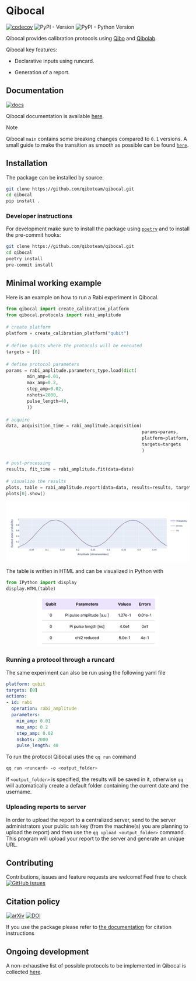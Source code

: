 # Qibocal
[![codecov](https://codecov.io/gh/qiboteam/qibocal/branch/main/graph/badge.svg?token=1EKZKVEVX0)](https://codecov.io/gh/qiboteam/qibocal)
![PyPI - Version](https://img.shields.io/pypi/v/qibocal)
![PyPI - Python Version](https://img.shields.io/pypi/pyversions/qibocal)

Qibocal provides calibration protocols using [Qibo](https://github.com/qiboteam/qibo) and [Qibolab](https://github.com/qiboteam/qibolab).

Qibocal key features:

- Declarative inputs using runcard.

- Generation of a report.

## Documentation

[![docs](https://github.com/qiboteam/qibocal/actions/workflows/publish.yml/badge.svg)](https://qibo.science/qibocal/stable/)

Qibocal documentation is available [here](https://qibo.science/qibocal/stable/).

>[!NOTE]
> Qibocal `main` contains some breaking changes compared to `0.1` versions.
> A small guide to make the transition as smooth as possible can be found [`here`](changes.md).

## Installation

The package can be installed by source:
```sh
git clone https://github.com/qiboteam/qibocal.git
cd qibocal
pip install .
```


### Developer instructions
For development make sure to install the package using [`poetry`](https://python-poetry.org/) and to install the pre-commit hooks:
```sh
git clone https://github.com/qiboteam/qibocal.git
cd qibocal
poetry install
pre-commit install
```

## Minimal working example

Here is an example on how to run a Rabi experiment in Qibocal.

```py
from qibocal import create_calibration_platform
from qibocal.protocols import rabi_amplitude

# create platform
platform = create_calibration_platform("qubit")

# define qubits where the protocols will be executed
targets = [0]

# define protocol parameters
params = rabi_amplitude.parameters_type.load(dict(
        min_amp=0.01,
        max_amp=0.2,
        step_amp=0.02,
        nshots=2000,
        pulse_length=40,
        ))

# acquire
data, acquisition_time = rabi_amplitude.acquisition(
                                                    params=params,
                                                    platform=platform,
                                                    targets=targets
                                                    )

# post-processing
results, fit_time = rabi_amplitude.fit(data=data)

# visualize the results
plots, table = rabi_amplitude.report(data=data, results=results, target=target[0])
plots[0].show()
```

<p align="center">
  <img alt="Rabi" src="doc/source/img/rabi.png" >
</p>

The table is written in HTML and can be visualized in Python with

```py
from IPython import display
display.HTML(table)
```
<p align="center">
  <img alt="Table" src="doc/source/img/table.png" width=66%>
</p>


### Running a protocol through a runcard

The same experiment can also be run using the following yaml file

```yaml
platform: qubit
targets: [0]
actions:
- id: rabi
  operation: rabi_amplitude
  parameters:
    min_amp: 0.01
    max_amp: 0.2
    step_amp: 0.02
    nshots: 2000
    pulse_length: 40
```
To run the protocol Qibocal uses the `qq run` command
```sh
qq run <runcard> -o <output_folder>
```
if ```<output_folder>``` is specified, the results will be saved in it, otherwise ```qq``` will automatically create a default folder containing the current date and the username.


### Uploading reports to server

In order to upload the report to a centralized server, send to the server administrators your public ssh key (from the machine(s) you are planning to upload the report) and then use the `qq upload <output_folder>` command. This program will upload your report to the server and generate an unique URL.

## Contributing

Contributions, issues and feature requests are welcome!
Feel free to check
<a href="https://github.com/qiboteam/qibocal/issues"><img alt="GitHub issues" src="https://img.shields.io/github/issues-closed/qiboteam/qibocal"/></a>

## Citation policy
[![arXiv](https://img.shields.io/badge/arXiv-2303.10397-b31b1b.svg)](https://arxiv.org/abs/2303.10397)
[![DOI](https://zenodo.org/badge/511836317.svg)](https://zenodo.org/badge/latestdoi/511836317)


If you use the package please refer to [the documentation](https://qibo.science/qibo/stable/appendix/citing-qibo.html#publications) for citation instructions

## Ongoing development

A non-exhaustive list of possible protocols to be implemented in Qibocal is collected
[here](doc/dev/README.md).
